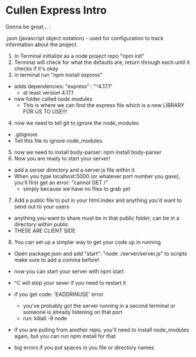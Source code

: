# Cullen Express Intro

Gonna be great... :

.json (javascript object notation) - used for configuration to track information about the project

1. In Terminal initialize as a node project repo "npm init"
2. Terminal will check for what the defaults are, return through each until it checks if it's okay
3. in terminal run "npm install express"

- adds dependencies: "express" : "^4.17.1"
  - at least version 4.17.1
- new folder called node modules
  - This is where we can find the express file which is a new LIBRARY FOR US TO USE!!!

4. now we need to tell git to ignore the node_modules

- .gitignore
- Tell this file to ignore node_modules

5. now we need to install body-parser: npm install body-parser
6. Now you are ready to start your server!

- add a server directory and a server.js file within it
- When you type localhost:5000 (or whatever port number you gave), you'll first get an error: "cannot GET /"
  - simply because we have no files to grab yet

7. Add a public file to put in your html.index and anything you'd want to send out to your users

- anything you want to share must be in that public folder, can be in a directory within public
- THESE ARE CLIENT SIDE

8. You can set up a simpler way to get your code up in running

- Open package.json and add "start": "node ./server/server.js" to scripts make sure to add a comma before!
- now you can start your server with npm start

- ^C will stop your sever if you need to restart it
- if you get code: 'EADDRINUSE' error
  - you've probably got the server running in a second terminal or someone is already listening on that port
  - run: killall -9 node
- if you are pulling from another repo, you'll need to install node_modules again, but you can run npm install for that
- big errors if you put spaces in you file or directory names
